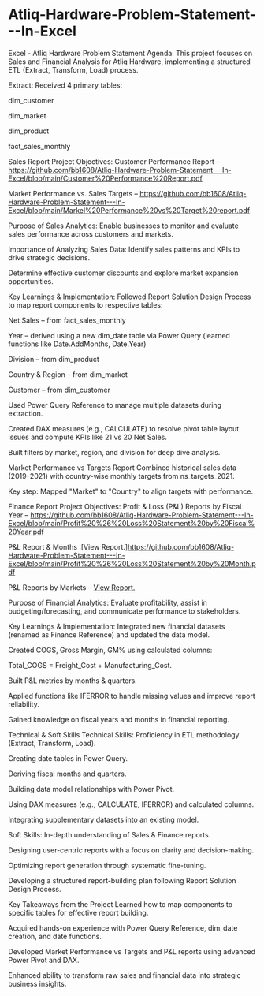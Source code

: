 # Atliq-Hardware-Problem-Statement---In-Excel
Excel - Atliq Hardware Problem Statement
Agenda:
This project focuses on Sales and Financial Analysis for Atliq Hardware, implementing a structured ETL (Extract, Transform, Load) process.

Extract: Received 4 primary tables:

dim_customer

dim_market

dim_product

fact_sales_monthly

Sales Report
Project Objectives:
Customer Performance Report – https://github.com/bb1608/Atliq-Hardware-Problem-Statement---In-Excel/blob/main/Customer%20Performance%20Report.pdf

Market Performance vs. Sales Targets – https://github.com/bb1608/Atliq-Hardware-Problem-Statement---In-Excel/blob/main/Markel%20Performance%20vs%20Target%20report.pdf

Purpose of Sales Analytics:
Enable businesses to monitor and evaluate sales performance across customers and markets.

Importance of Analyzing Sales Data:
Identify sales patterns and KPIs to drive strategic decisions.

Determine effective customer discounts and explore market expansion opportunities.

Key Learnings & Implementation:
Followed Report Solution Design Process to map report components to respective tables:

Net Sales – from fact_sales_monthly

Year – derived using a new dim_date table via Power Query (learned functions like Date.AddMonths, Date.Year)

Division – from dim_product

Country & Region – from dim_market

Customer – from dim_customer

Used Power Query Reference to manage multiple datasets during extraction.

Created DAX measures (e.g., CALCULATE) to resolve pivot table layout issues and compute KPIs like 21 vs 20 Net Sales.

Built filters by market, region, and division for deep dive analysis.

Market Performance vs Targets Report
Combined historical sales data (2019–2021) with country-wise monthly targets from ns_targets_2021.

Key step: Mapped "Market" to "Country" to align targets with performance.

Finance Report
Project Objectives:
Profit & Loss (P&L) Reports by Fiscal Year – https://github.com/bb1608/Atliq-Hardware-Problem-Statement---In-Excel/blob/main/Profit%20%26%20Loss%20Statement%20by%20Fiscal%20Year.pdf

P&L Report & Months :[View Report.]https://github.com/bb1608/Atliq-Hardware-Problem-Statement---In-Excel/blob/main/Profit%20%26%20Loss%20Statement%20by%20Month.pdf

P&L Reports by Markets – [View Report.](https://github.com/bb1608/Atliq-Hardware-Problem-Statement---In-Excel/blob/main/Profit%20%26%20Loss%20Statement%20by%20Market.pdf)

Purpose of Financial Analytics:
Evaluate profitability, assist in budgeting/forecasting, and communicate performance to stakeholders.

Key Learnings & Implementation:
Integrated new financial datasets (renamed as Finance Reference) and updated the data model.

Created COGS, Gross Margin, GM% using calculated columns:

Total_COGS = Freight_Cost + Manufacturing_Cost.

Built P&L metrics by months & quarters.

Applied functions like IFERROR to handle missing values and improve report reliability.

Gained knowledge on fiscal years and months in financial reporting.

Technical & Soft Skills
Technical Skills:
Proficiency in ETL methodology (Extract, Transform, Load).

Creating date tables in Power Query.

Deriving fiscal months and quarters.

Building data model relationships with Power Pivot.

Using DAX measures (e.g., CALCULATE, IFERROR) and calculated columns.

Integrating supplementary datasets into an existing model.

Soft Skills:
In-depth understanding of Sales & Finance reports.

Designing user-centric reports with a focus on clarity and decision-making.

Optimizing report generation through systematic fine-tuning.

Developing a structured report-building plan following Report Solution Design Process.

Key Takeaways from the Project
Learned how to map components to specific tables for effective report building.

Acquired hands-on experience with Power Query Reference, dim_date creation, and date functions.

Developed Market Performance vs Targets and P&L reports using advanced Power Pivot and DAX.

Enhanced ability to transform raw sales and financial data into strategic business insights.

